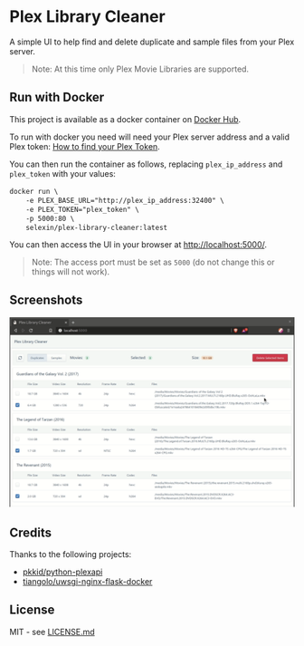 # Plex Library Cleaner

A simple UI to help find and delete duplicate and sample files from your Plex server.

>Note: At this time only Plex Movie Libraries are supported.

## Run with Docker

This project is available as a docker container on [Docker Hub](https://hub.docker.com/r/selexin/plex-library-cleaner).

To run with docker you need will need your Plex server address and
a valid Plex token: [How to find your Plex Token](https://support.plex.tv/articles/204059436-finding-an-authentication-token-x-plex-token/).

You can then run the container as follows, replacing `plex_ip_address`
and `plex_token` with your values:

```
docker run \
	-e PLEX_BASE_URL="http://plex_ip_address:32400" \
	-e PLEX_TOKEN="plex_token" \
	-p 5000:80 \
	selexin/plex-library-cleaner:latest
```

You can then access the UI in your browser at [http://localhost:5000/](http://localhost:5000/).

>Note: The access port must be set as `5000` (do not change this or things will not work).

## Screenshots

![Demo of deleting duplicate movies](screenshots/demo.gif)


## Credits
Thanks to the following projects:
- [pkkid/python-plexapi](https://github.com/pkkid/python-plexapi)
- [tiangolo/uwsgi-nginx-flask-docker](https://github.com/tiangolo/uwsgi-nginx-flask-docker)

## License
MIT - see [LICENSE.md](https://github.com/se1exin/Plex-Library-Cleaner/blob/master/LICENSE.md)